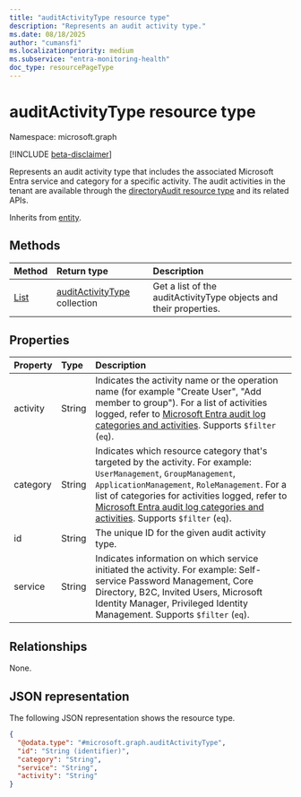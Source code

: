 ```yaml
---
title: "auditActivityType resource type"
description: "Represents an audit activity type."
ms.date: 08/18/2025
author: "cumansfi"
ms.localizationpriority: medium
ms.subservice: "entra-monitoring-health"
doc_type: resourcePageType
---
```


# auditActivityType resource type

Namespace: microsoft.graph

[!INCLUDE [beta-disclaimer](../../includes/beta-disclaimer.md)]

Represents an audit activity type that includes the associated Microsoft Entra service and category for a specific activity. The audit activities in the tenant are available through the [directoryAudit resource type](../resources/directoryaudit.md) and its related APIs.

Inherits from [entity](../resources/entity.md).

## Methods
|Method|Return type|Description|
|:---|:---|:---|
|[List](../api/auditlogroot-list-auditactivitytypes.md)|[auditActivityType](../resources/auditactivitytype.md) collection|Get a list of the auditActivityType objects and their properties.|

## Properties
|Property|Type|Description|
|:---|:---|:---|
|activity|String|Indicates the activity name or the operation name (for example "Create User", "Add member to group"). For a list of activities logged, refer to [Microsoft Entra audit log categories and activities](/azure/active-directory/reports-monitoring/reference-audit-activities). Supports `$filter` (`eq`).|
|category|String|Indicates which resource category that's targeted by the activity. For example: `UserManagement`, `GroupManagement`, `ApplicationManagement`, `RoleManagement`. For a list of categories for activities logged, refer to [Microsoft Entra audit log categories and activities](/azure/active-directory/reports-monitoring/reference-audit-activities). Supports `$filter` (`eq`).|
|id|String|The unique ID for the given audit activity type.|
|service|String|Indicates information on which service initiated the activity. For example: Self-service Password Management, Core Directory, B2C, Invited Users, Microsoft Identity Manager, Privileged Identity Management. Supports `$filter` (`eq`).|

## Relationships
None.

## JSON representation
The following JSON representation shows the resource type.
<!-- {
  "blockType": "resource",
  "keyProperty": "id",
  "@odata.type": "microsoft.graph.auditActivityType",
  "baseType": "microsoft.graph.entity",
  "openType": false
}
-->
``` json
{
  "@odata.type": "#microsoft.graph.auditActivityType",
  "id": "String (identifier)",
  "category": "String",
  "service": "String",
  "activity": "String"
}
```

